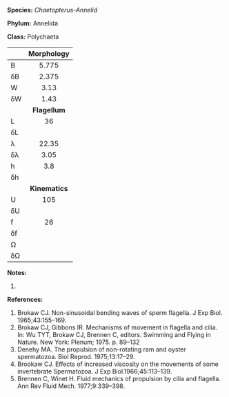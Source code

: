 **Species:** *Chaetopterus-Annelid*

**Phylum:** Annelida

**Class:** Polychaeta

|    | **Morphology** |
|:-- | :------------: |
| B  | 5.775 |
| δB | 2.375 |
| W  | 3.13 |
| δW | 1.43 |
|    | **Flagellum** |
| L  | 36 |
| δL |  |
| λ  | 22.35 |
| δλ | 3.05 |
| h  | 3.8 |
| δh |  |
|    | **Kinematics** |
| U  | 105 |
| δU |  |
| f  | 26 |
| δf |  |
| Ω  |  |
| δΩ |  |

**Notes:**

1.

**References:**

1. Brokaw CJ.  Non-sinusoidal bending waves of sperm flagella.  J Exp Biol. 1965;43:155–169.
1. Brokaw CJ, Gibbons IR.  Mechanisms of movement in flagella and cilia.  In:  Wu TYT, Brokaw CJ, Brennen C, editors. Swimming and Flying in Nature. New York:  Plenum; 1975. p. 89–132
1. Denehy MA.  The propulsion of non-rotating ram and oyster spermatozoa.  Biol Reprod. 1975;13:17–29.
1. Brookaw CJ.  Effects of increased viscosity on the movements of some invertebrate Spermatozoa.  J Exp Biol.1966;45:113–139.
1. Brennen C, Winet H.  Fluid mechanics of propulsion by cilia and flagella.  Ann Rev Fluid Mech. 1977;9:339–398.
